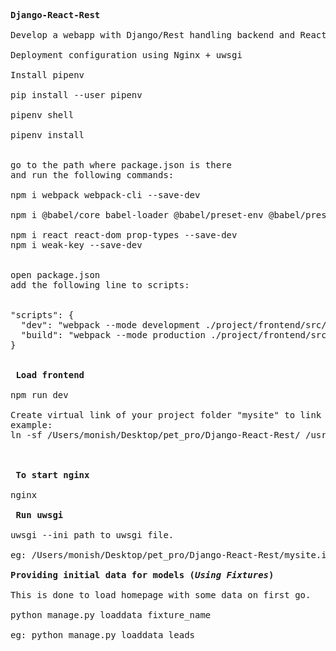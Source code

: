 <pre>
<strong>Django-React-Rest</strong>

Develop a webapp with Django/Rest handling backend and React handling frontend.

Deployment configuration using Nginx + uwsgi

Install pipenv

pip install --user pipenv

pipenv shell

pipenv install


go to the path where package.json is there
and run the following commands:

npm i webpack webpack-cli --save-dev

npm i @babel/core babel-loader @babel/preset-env @babel/preset-react babel-plugin-transform-class-properties --save-dev

npm i react react-dom prop-types --save-dev
npm i weak-key --save-dev


open package.json
add the following line to scripts:


"scripts": {
  "dev": "webpack --mode development ./project/frontend/src/index.js --output ./project/frontend/static/frontend/main.js",
  "build": "webpack --mode production ./project/frontend/src/index.js --output ./project/frontend/static/frontend/main.js"
}


<strong> Load frontend </strong>

npm run dev

Create virtual link of your project folder "mysite" to link to /usr/
example:
ln -sf /Users/monish/Desktop/pet_pro/Django-React-Rest/ /usr/local/var/www/mysite



<strong> To start nginx </strong>

nginx

<strong> Run uwsgi </strong>

uwsgi --ini path to uwsgi file.

eg: /Users/monish/Desktop/pet_pro/Django-React-Rest/mysite.ini

<strong>Providing initial data for models (<i>Using Fixtures</i>)</strong>

This is done to load homepage with some data on first go.

python manage.py loaddata fixture_name

eg: python manage.py loaddata leads
</pre>
